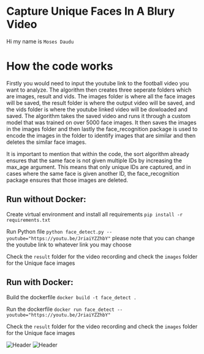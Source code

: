 # Capture Unique Faces In A Blury Video

Hi my name is `Moses Daudu` 

# How the code works
Firstly you would need to input the youtube link to the football video you want to analyze.
The algorithm then creates three seperate folders which are images, result and vids.
The images folder is where all the face images will be saved, the result folder is where the output video will be saved, and the vids folder is where the youtube linked video will be dowloaded and saved.
The algorithm takes the saved video and runs it through a custom model that was trained on over 5000 face images. It then saves the images in the images folder and then lastly the face_recognition package is used to encode the images in the folder to identify images that are similar and then deletes the similar face images. 

It is important to mention that within the code, the sort algorithm already ensures that the same face is not given multiple IDs by increasing the max_age argument. This means that only unique IDs are captured, and in cases where the same face is given another ID, the face_recognition package ensures that those images are deleted.

## Run without Docker:

Create virtual environment and install all requirements
`pip install -r requirements.txt`

Run Python file
`python face_detect.py --youtube="https://youtu.be/JriaiYZZhbY"`
please note that you can change the youtube link to whatever link you may choose

Check the `result` folder for the video recording and check the `images` folder for the Unique face images



## Run with Docker:
Build the dockerfile
`docker build -t face_detect .`

Run the dockerfile
`docker run face_detect --youtube="https://youtu.be/JriaiYZZhbY"`

Check the `result` folder for the video recording and check the `images` folder for the Unique face images

![Header](screen01.jpg)
![Header](screen02.jpg)
